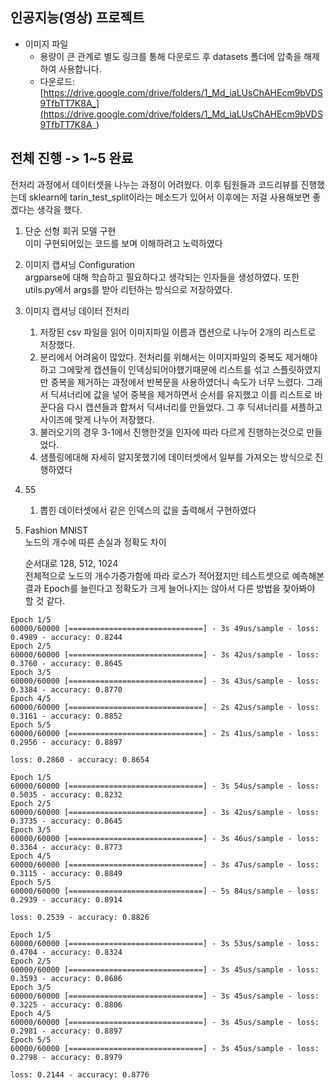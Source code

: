 ## 인공지능(영상) 프로젝트

  * 이미지 파일
    - 용량이 큰 관계로 별도 링크를 통해 다운로드 후 datasets 폴더에 압축을 해제하여 사용합니다.
    - 다운로드: [https://drive.google.com/drive/folders/1_Md_iaLUsChAHEcm9bVDS9TfbTT7K8A_](https://drive.google.com/drive/folders/1_Md_iaLUsChAHEcm9bVDS9TfbTT7K8A_)


## 전체 진행 -> 1~5 완료
  
  

전처리 과정에서 데이터셋을 나누는 과정이 어려웠다. 이후 팀원들과 코드리뷰를 진행했는데 sklearn에 tarin_test_split이라는 메소드가 있어서 이후에는 저걸 사용해보면 좋겠다는 생각을 했다.


1. 단순 선형 회귀 모델 구현  
이미 구현되어있는 코드를 보며 이해하려고 노력하였다
   
2. 이미지 캡셔닝 Configuration  
   argparse에 대해 학습하고 필요하다고 생각되는 인자들을 생성하였다. 또한 utils.py에서 args를 받아 리턴하는 방식으로 저장하였다.

3.  이미지 캡셔닝 데이터 전처리
    1.  저장된 csv 파일을 읽어 이미지파일 이름과 캡션으로 나누어 2개의 리스트로 저장했다.
    2.  분리에서 어려움이 많았다. 전처리를 위해서는 이미지파일의 중복도 제거해야하고 그에맞게 캡션들이 인덱싱되어야했기때문에 리스트를 섞고 스플릿하였지만 중복을 제거하는 과정에서 반복문을 사용하였더니 속도가 너무 느렸다. 그래서 딕셔너리에 값을 넣어 중복을 제거하면서 순서를 유지했고 이를 리스트로 바꾼다음 다시 캡션들과 합쳐서 딕셔너리를 만들었다. 그 후 딕셔너리를 셔플하고 사이즈에 맞게 나누어 저장했다.
    3.  불러오기의 경우 3-1에서 진행한것을 인자에 따라 다르게 진행하는것으로 만들었다.
    4.  샘플링에대해 자세히 알지못했기에 데이터셋에서 일부를 가져오는 방식으로 진행하였다

4.  55
   
    1.  뽑힌 데이터셋에서 같은 인덱스의 값을 출력해서 구현하였다


5. Fashion MNIST  
    노드의 개수에 따른 손실과 정확도 차이

    순서대로 128, 512, 1024  
    전체적으로 노드의 개수가증가함에 따라 로스가 적어졌지만 테스트셋으로 예측해본 결과
    Epoch를 늘린다고 정확도가 크게 늘어나지는 않아서 다른 방법을 찾아봐야 할 것 같다.
    
  ```
  Epoch 1/5
  60000/60000 [==============================] - 3s 49us/sample - loss: 0.4989 - accuracy: 0.8244
  Epoch 2/5
  60000/60000 [==============================] - 3s 42us/sample - loss: 0.3760 - accuracy: 0.8645 
  Epoch 3/5 
  60000/60000 [==============================] - 3s 43us/sample - loss: 0.3384 - accuracy: 0.8770 
  Epoch 4/5 
  60000/60000 [==============================] - 2s 42us/sample - loss: 0.3161 - accuracy: 0.8852 
  Epoch 5/5 
  60000/60000 [==============================] - 2s 41us/sample - loss: 0.2956 - accuracy: 0.8897

  loss: 0.2860 - accuracy: 0.8654

  Epoch 1/5
  60000/60000 [==============================] - 3s 54us/sample - loss: 0.5035 - accuracy: 0.8232
  Epoch 2/5
  60000/60000 [==============================] - 3s 42us/sample - loss: 0.3735 - accuracy: 0.8645
  Epoch 3/5
  60000/60000 [==============================] - 3s 46us/sample - loss: 0.3364 - accuracy: 0.8773
  Epoch 4/5
  60000/60000 [==============================] - 3s 47us/sample - loss: 0.3115 - accuracy: 0.8849
  Epoch 5/5
  60000/60000 [==============================] - 5s 84us/sample - loss: 0.2939 - accuracy: 0.8914

  loss: 0.2539 - accuracy: 0.8826

  Epoch 1/5
  60000/60000 [==============================] - 3s 53us/sample - loss: 0.4704 - accuracy: 0.8324
  Epoch 2/5
  60000/60000 [==============================] - 3s 45us/sample - loss: 0.3593 - accuracy: 0.8686
  Epoch 3/5
  60000/60000 [==============================] - 3s 45us/sample - loss: 0.3225 - accuracy: 0.8806
  Epoch 4/5
  60000/60000 [==============================] - 3s 45us/sample - loss: 0.2981 - accuracy: 0.8897
  Epoch 5/5
  60000/60000 [==============================] - 3s 45us/sample - loss: 0.2798 - accuracy: 0.8979

  loss: 0.2144 - accuracy: 0.8776
  ```
  
  
  

